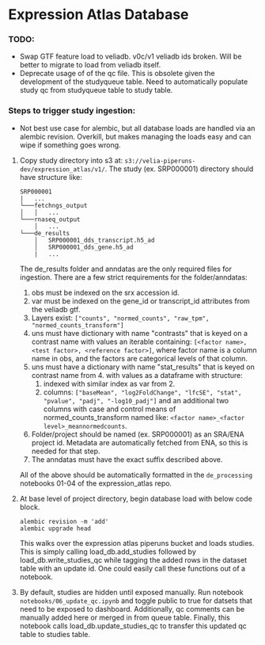 # Expression Atlas Database

### TODO:
* Swap GTF feature load to veliadb. v0c/v1 veliadb ids broken. Will be better to migrate to load from veliadb itself.
* Deprecate usage of of the qc file. This is obsolete given the development of the studyqueue table. Need to automatically populate study qc from studyqueue table to study table.

### Steps to trigger study ingestion:
* Not best use case for alembic, but all database loads are handled via an alembic revision. Overkill, but makes managing the loads easy and can wipe if something goes wrong.  
1. Copy study directory into s3 at: `s3://velia-piperuns-dev/expression_atlas/v1/`. The study (ex. SRP000001) directory should have structure like:
    ```
    SRP000001  
    |   ...
    └───fetchngs_output
    │   │   ...
    └───rnaseq_output
        │   ...
    └───de_results
        │   SRP000001_dds_transcript.h5_ad
        │   SRP000001_dds_gene.h5_ad
        |   ...
    ``` 
    The de_results folder and anndatas are the only required files for ingestion. There are a few strict requirements for the folder/anndatas:
    1. obs must be indexed on the srx accession id.
    2. var must be indexed on the gene_id or transcript_id attributes from the veliadb gtf.
    3. Layers exist: `["counts", "normed_counts", "raw_tpm", "normed_counts_transform"]`
    4. uns must have dictionary with name "contrasts" that is keyed on a contrast name with values an iterable containing: `[<factor name>, <test factor>, <reference factor>]`, where factor name is a column name in obs, and the factors are categorical levels of that column.
    5. uns must have a dictionary with name "stat_results" that is keyed on contrast name from 4. with values as a dataframe with structure:
        1. indexed with similar index as var from 2.
        2. columns: `["baseMean", "log2FoldChange", "lfcSE", "stat", "pvalue", "padj", "-log10_padj"]` and an additional two columns with case and control means of normed_counts_transform named like: `<factor name>_<factor level>_meannormedcounts`.
    6. Folder/project should be named (ex. SRP000001) as an SRA/ENA project id. Metadata are automatically fetched from ENA, so this is needed for that step.
    7. The anndatas must have the exact suffix described above.

    All of the above should be automatically formatted in the `de_processing` notebooks 01-04 of the expression_atlas repo.  
2. At base level of project directory, begin database load with below code block.
    ```
    alembic revision -m 'add'
    alembic upgrade head
    ```
    This walks over the expression atlas piperuns bucket and loads studies. This is simply calling load_db.add_studies followed by load_db.write_studies_qc while tagging the added rows in the dataset table with an update id. One could easily call these functions out of a notebook. 
3. By default, studies are hidden until exposed manually. Run notebook `notebooks/06_update_qc.ipynb` and toggle public to true for datsets that need to be exposed to dashboard. Additionally, qc comments can be manually added here or merged in from queue table. Finally, this notebook calls load_db.update_studies_qc to transfer this updated qc table to studies table.

